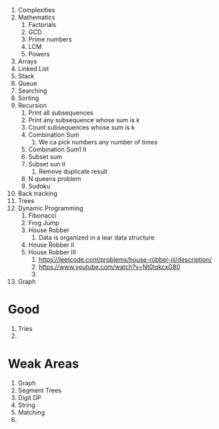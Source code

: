 

1. Complexities
2. Mathematics
   1. Factorials
   2. GCD
   3. Prime numbers
   4. LCM
   5. Powers
3. Arrays
4. Linked List
5. Stack
6. Queue
7. Searching
8. Sorting
9. Recursion
   1. Print all subsequences
   2. Print any subsequence whose sum is k
   3. Count subsequences whose sum is k
   4. Combination Sum
      1. We ca pick numbers any number of times
   5. Combination Sum1 II
   6. Subset sum
   7. Subset sun II
      1. Remove duplicate result
   8. N queens problem
   9. Sudoku
10. Back tracking
11. Trees
12. Dynamic Programming
    1. Fibonacci
    2. Frog Jump
    2. House Robber
       1. Data is organized in a lear data structure
    2. House Robber II
    3. House Robber III
       1. https://leetcode.com/problems/house-robber-iii/description/
       2. https://www.youtube.com/watch?v=Nt0IqkcxG80
       3. 
13. Graph

# Good

1. Tries
2. 

# Weak Areas

1. Graph
2. Segment Trees
3. Digit DP
4. String
5. Matching
6. 